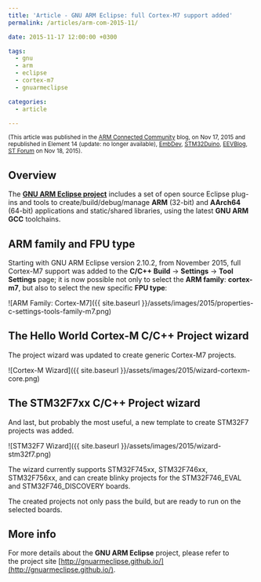 ```yaml
---
title: 'Article - GNU ARM Eclipse: full Cortex-M7 support added'
permalink: /articles/arm-com-2015-11/

date: 2015-11-17 12:00:00 +0300

tags:
  - gnu
  - arm
  - eclipse
  - cortex-m7
  - gnuarmeclipse

categories:
  - article

---
```


<small>(This article was published in the [ARM Connected Community](https://community.arm.com/groups/tools/blog/2015/11/17/gnu-arm-eclipse-full-cortex-m7-support-added) blog, on Nov 17, 2015
and republished in
Element 14 (update: no longer available),
[EmbDev](https://embdev.net/topic/382190),
[STM32Duino](http://stm32duino.com/),
[EEVBlog](http://www.eevblog.com/forum/microcontrollers/gnu-arm-eclipse-full-cortex-m7-support-added/),
[ST Forum](https://my.st.com/public/STe2ecommunities/mcu/Lists/STM32Java/Flat.aspx?RootFolder=%2fpublic%2fSTe2ecommunities%2fmcu%2fLists%2fSTM32Java%2fGNU%20ARM%20Eclipse%20full%20Cortex%2dM7%20support%20added&FolderCTID=0x01200200770978C69A1141439FE559EB459D758000F9A0E3A95BA69146A17C2E80209ADC21&TopicsView=https%3A%2F%2Fmy%2Est%2Ecom%2Fpublic%2FSTe2ecommunities%2Fmcu%2FLists%2FSTM32Java%2FAllItems%2Easpx&currentviews=1) 
on Nov 18, 2015).</small>

## Overview

The **[GNU ARM Eclipse project](https://github.com/gnuarmeclipse)** includes a set of open source Eclipse plug-ins and tools to create/build/debug/manage **ARM** (32-bit) and **AArch64** (64-bit) applications and static/shared libraries, using the latest **GNU ARM GCC** toolchains. 

## ARM family and FPU type

Starting with GNU ARM Eclipse version 2.10.2, from November 2015, full Cortex-M7 support was added to the **C/C++ Build** → **Settings** → **Tool Settings** page; it is now possible not only to select the **ARM family**: **cortex-m7**, but also to select the new specific **FPU type**:

![ARM Family: Cortex-M7]({{ site.baseurl }}/assets/images/2015/properties-c-settings-tools-family-m7.png)

## The Hello World Cortex-M C/C++ Project wizard

The project wizard was updated to create generic Cortex-M7 projects.

![Cortex-M Wizard]({{ site.baseurl }}/assets/images/2015/wizard-cortexm-core.png)

## The STM32F7xx C/C++ Project wizard

And last, but probably the most useful, a new template to create STM32F7 projects was added.

![STM32F7 Wizard]({{ site.baseurl }}/assets/images/2015/wizard-stm32f7.png)

The wizard currently supports STM32F745xx, STM32F746xx, STM32F756xx, and can create blinky projects for the STM32F746_EVAL and STM32F746_DISCOVERY boards.

The created projects not only pass the build, but are ready to run on the selected boards.

## More info

For more details about the **GNU ARM Eclipse** project, please refer to the project site [http://gnuarmeclipse.github.io/](http://gnuarmeclipse.github.io/).
